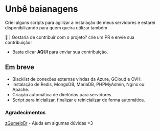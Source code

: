 # Unbê baianagens

Criei alguns scripts para agilizar a instalação de meus servidores e estarei disponibilizando para quem queira utilizar também


🤝 | Gostaria de contribuir com o projeto? crie um PR e envie sua contribuição!
- Basta clicar **[AQUI](https://github.com/unbeproducoes/automatizations/pulls)** para enviar sua contribuição.


## Em breve

- Blacklist de conexões externas vindas da Azure, GCloud e OVH.
- Instalação de Redis, MongoDB, MariaDB, PHPMyAdmin, Nginx ou Apache.
- Criação automática de diretórios para servidores.
- Script para inicializar, finalizar e reinicializar de forma automática.

### Agradecimentos 

[zGumeloBr](https://github.com/zGumeloBr) - Ajuda em algumas dúvidas =3
